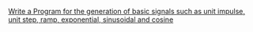 <a href="http://ebootathon.com/labs/beta/ec/DigitalSignalProcessingLab/exp1/">Write a Program for the generation of basic signals such as unit impulse, unit step, ramp, exponential, sinusoidal and cosine</a>